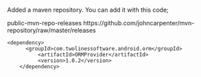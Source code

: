 Added a maven repository. You can add it with this code; 

<repositories>
	  <repository>
	    <id>public-mvn-repo-releases</id>
	    <url>https://github.com/johncarpenter/mvn-repository/raw/master/releases</url>
	  </repository>
	</repositories>

    <dependency>
  		  <groupId>com.twolinessoftware.android.orm</groupId>
  			  <artifactId>ORMProvider</artifactId>
			  <version>1.0.2</version>
		</dependency>
